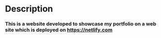 # Description 

### This is a website developed to showcase my portfolio on a web site which is deployed on https://netlify.com